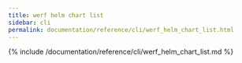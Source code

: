 ```yaml
---
title: werf helm chart list
sidebar: cli
permalink: documentation/reference/cli/werf_helm_chart_list.html
---
```


{% include /documentation/reference/cli/werf_helm_chart_list.md %}
